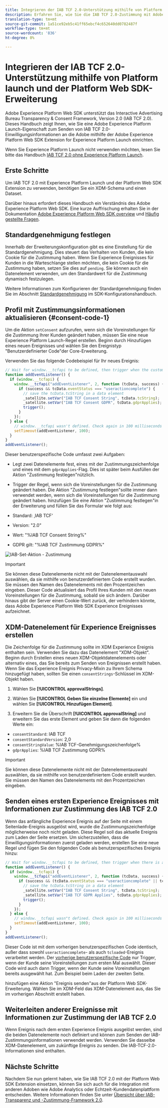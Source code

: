 ```yaml
---
title: Integrieren der IAB TCF 2.0-Unterstützung mithilfe von Platform launch und der Platform Web SDK Extension
description: Erfahren Sie, wie Sie die IAB TCF 2.0-Zustimmung mit Adobe Experience Platform Launch und der Adobe Experience Platform Web SDK-Erweiterung einrichten.
translation-type: tm+mt
source-git-commit: 1a51ce92eb5c41ff65ebcf4c652640dd0782487f
workflow-type: tm+mt
source-wordcount: '836'
ht-degree: 0%

---
```



# Integrieren der IAB TCF 2.0-Unterstützung mithilfe von Platform launch und der Platform Web SDK-Erweiterung

Adobe Experience Platform Web SDK unterstützt das Interactive Advertising Bureau Transparency &amp; Consent Framework, Version 2.0 (IAB TCF 2.0). Dieses Handbuch zeigt Ihnen, wie Sie eine Adobe Experience Platform Launch-Eigenschaft zum Senden von IAB TCF 2.0-Einwilligungsinformationen an die Adobe mithilfe der Adobe Experience Platform Web SDK Extension for Experience Platform Launch einrichten.

Wenn Sie Experience Platform Launch nicht verwenden möchten, lesen Sie bitte das Handbuch [IAB TCF 2.0 ohne Experience Platform Launch](./without-launch.md).

## Erste Schritte

Um IAB TCF 2.0 mit Experience Platform Launch und der Platform Web SDK Extension zu verwenden, benötigen Sie ein XDM-Schema und einen Dataset.

Darüber hinaus erfordert dieses Handbuch ein Verständnis des Adobe Experience Platform Web SDK. Eine kurze Auffrischung erhalten Sie in der Dokumentation [Adobe Experience Platform Web SDK overview](../../home.md) und [Häufig gestellte Fragen](../../web-sdk-faq.md).

## Standardgenehmigung festlegen

Innerhalb der Erweiterungskonfiguration gibt es eine Einstellung für die Standardgenehmigung. Dies steuert das Verhalten von Kunden, die kein Cookie für die Zustimmung haben. Wenn Sie Experience Ereignisses für Kunden in die Warteschlange stellen möchten, die kein Cookie für die Zustimmung haben, setzen Sie dies auf `pending`. Sie können auch ein Datenelement verwenden, um den Standardwert für die Zustimmung dynamisch festzulegen.

Weitere Informationen zum Konfigurieren der Standardgenehmigung finden Sie im Abschnitt [Standardgenehmigung](../../fundamentals/configuring-the-sdk.md#default-consent) im SDK-Konfigurationshandbuch.

## Profil mit Zustimmungsinformationen aktualisieren {#consent-code-1}

Um die Aktion `setConsent` aufzurufen, wenn sich die Voreinstellungen für die Zustimmung Ihrer Kunden geändert haben, müssen Sie eine neue Experience Platform Launch-Regel erstellen. Beginn durch Hinzufügen eines neuen Ereignisses und wählen Sie den Ereignistyp &quot;Benutzerdefinierter Code&quot;der Core-Erweiterung.

Verwenden Sie das folgende Codebeispiel für Ihr neues Ereignis:

```javascript
// Wait for window.__tcfapi to be defined, then trigger when the customer has completed their consent and preferences.
function addEventListener() {
  if (window.__tcfapi) {
    window.__tcfapi("addEventListener", 2, function (tcData, success) {
      if (success && tcData.eventStatus === "useractioncomplete") {
        // save the tcData.tcString in a data element
        _satellite.setVar("IAB TCF Consent String", tcData.tcString);
        _satellite.setVar("IAB TCF Consent GDPR", tcData.gdprApplies);
        trigger();
      }
    });
  } else {
    // window.__tcfapi wasn't defined. Check again in 100 milliseconds
    setTimeout(addEventListener, 100);
  }
}
addEventListener();
```

Dieser benutzerspezifische Code umfasst zwei Aufgaben:

* Legt zwei Datenelemente fest, eines mit der Zustimmungszeichenfolge und eines mit dem `gdprApplies`-Flag. Dies ist später beim Ausfüllen der Aktion &quot;Zustimmung festlegen&quot;nützlich.

* Trigger der Regel, wenn sich die Voreinstellungen für die Zustimmung geändert haben. Die Aktion &quot;Zustimmung festlegen&quot;sollte immer dann verwendet werden, wenn sich die Voreinstellungen für die Zustimmung geändert haben. hinzufügen Sie eine Aktion &quot;Zustimmung festlegen&quot;in der Erweiterung und füllen Sie das Formular wie folgt aus:

* Standard: ‚IAB TCF‘
* Version: &quot;2.0&quot;
* Wert: &quot;%IAB TCF Consent String%&quot;
* GDPR gilt: &quot;%IAB TCF Zustimmung GDPR%&quot;

![IAB-Set-Aktion - Zustimmung](../../images/consent/iab-tcf/with-launch/iab-action.png)

>[!IMPORTANT]
>
>Sie können diese Datenelemente nicht mit der Datenelementauswahl auswählen, da sie mithilfe von benutzerdefiniertem Code erstellt wurden. Sie müssen den Namen des Datenelements mit den Prozentzeichen eingeben. Dieser Code aktualisiert das Profil Ihres Kunden mit den neuen Voreinstellungen für die Zustimmung, sobald sie sich ändern. Darüber hinaus gibt der Server einen Cookie-Wert zurück, der verhindern könnte, dass Adobe Experience Platform Web SDK Experience Ereignisses aufzeichnet.

## XDM-Datenelement für Experience Ereignisses erstellen

Die Zeichenfolge für die Zustimmung sollte im XDM Experience Ereignis enthalten sein. Verwenden Sie dazu das Datenelement &quot;XDM-Objekt&quot;. Beginn durch Erstellen eines neuen XDM-Objektdatenelements oder alternativ eines, das Sie bereits zum Senden von Ereignissen erstellt haben. Wenn Sie das Experience Ereignis Privacy-Mixin zu Ihrem Schema hinzugefügt haben, sollten Sie einen `consentStrings`-Schlüssel im XDM-Objekt haben.

1. Wählen Sie **[!UICONTROL approvalStrings]**.

1. Wählen Sie **[!UICONTROL Geben Sie einzelne Elemente]** ein und wählen Sie **[!UICONTROL Hinzufügen Element]**.

1. Erweitern Sie die Überschrift **[!UICONTROL approvalString]** und erweitern Sie das erste Element und geben Sie dann die folgenden Werte ein:

* `consentStandard`: IAB TCF
* `consentStandardVersion`: 2,0
* `consentStringValue`: %IAB TCF-Genehmigungszeichenfolge%
* `gdprApplies`: %IAB TCF Zustimmung GDPR%

>[!IMPORTANT]
>
>Sie können diese Datenelemente nicht mit der Datenelementauswahl auswählen, da sie mithilfe von benutzerdefiniertem Code erstellt wurden. Sie müssen den Namen des Datenelements mit den Prozentzeichen eingeben.

## Senden eines ersten Experience Ereignisses mit Informationen zur Zustimmung des IAB TCF 2.0

Wenn das anfängliche Experience Ereignis auf der Seite mit einem Seitenlade-Ereignis ausgelöst wird, wurde die Zustimmungszeichenfolge möglicherweise noch nicht geladen. Diese Regel soll das aktuelle Ereignis zum Laden der Seite ersetzen. Um sicherzustellen, dass die Einwilligungsinformationen zuerst geladen werden, erstellen Sie eine neue Regel und fügen Sie den folgenden Code als benutzerspezifisches Ereignis hinzu:

```javascript
// Wait for window.__tcfapi to be defined, then trigger when there is a consent string
function addEventListener() {
  if (window.__tcfapi) {
    window.__tcfapi("addEventListener", 2, function (tcData, success) {
      if (success && (tcData.eventStatus === "useractioncomplete" || tcData.eventStatus === "tcloaded")) {
        // save the tcData.tcString in a data element
        _satellite.setVar("IAB TCF Consent String", tcData.tcString);
        _satellite.setVar("IAB TCF GDPR Applies", tcData.gdprApplies);
        trigger();
      }
    });
  } else {
    // window.__tcfapi wasn"t defined. Check again in 100 milliseconds
    setTimeout(addEventListener, 100);
  }
}
addEventListener();
```

Dieser Code ist mit dem vorherigen benutzerspezifischen Code identisch, außer dass sowohl `useractioncomplete`- als auch `tcloaded`-Ereignis verarbeitet werden. Der [vorherige benutzerspezifische Code](#consent-code-1) nur Trigger, wenn der Kunde seine Voreinstellungen zum ersten Mal auswählt. Dieser Code wird auch dann Trigger, wenn der Kunde seine Voreinstellungen bereits ausgewählt hat. Zum Beispiel beim Laden der zweiten Seite.

hinzufügen eine Aktion &quot;Ereignis senden&quot;aus der Platform Web SDK-Erweiterung. Wählen Sie im XDM-Feld das XDM-Datenelement aus, das Sie im vorherigen Abschnitt erstellt haben.

## Weiterleiten anderer Ereignisse mit Informationen zur Zustimmung der IAB TCF 2.0

Wenn Ereignis nach dem ersten Experience Ereignis ausgelöst werden, sind die beiden Datenelemente noch definiert und können zum Senden der IAB-Zustimmungsinformationen verwendet werden. Verwenden Sie dasselbe XDM-Datenelement, um zukünftige Ereignis zu senden. Die IAB-TCF-2.0-Informationen sind enthalten.

## Nächste Schritte

Nachdem Sie nun gelernt haben, wie Sie IAB TCF 2.0 mit der Platform Web SDK Extension einsetzen, können Sie sich auch für die Integration mit anderen Adoben wie Adobe Analytics oder Echtzeit-Kundendatenplattform entscheiden. Weitere Informationen finden Sie unter [Übersicht über IAB-Transparenz und -Zustimmung-Framework 2.0](./overview.md).
